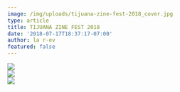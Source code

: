 ```yaml
---
image: /img/uploads/tijuana-zine-fest-2018_cover.jpg
type: article
title: TIJUANA ZINE FEST 2018
date: '2018-07-17T18:37:17-07:00'
author: la r-ev
featured: false
---
```

<div><img src="/img/uploads/TJ_ZF_18_R-EP_1.jpg"></div>

<div><img src="/img/uploads/TJ_ZF_18_R-EP_2.jpg"></div>

<div><img src="/img/uploads/TJ_ZF_18_R-EP_3.jpg"></div>
